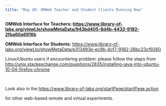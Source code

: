 ```yaml
---
title: "May 20: OMWeb Teacher and Student Clients Running Now"
---
```

<p><strong>OMWeb Interface for Teachers: <a href="https://www.library-of-labs.org/viewLlo/showMetaData/943bd405-8d4b-4432-9182-2fba60a6916b">https://www.library-of-labs.org/viewLlo/showMetaData/943bd405-8d4b-4432-9182-2fba60a6916b</a></strong></p>
<p><strong>OMWeb Interface for Students:</strong> <a href="https://www.library-of-labs.org/viewLlo/showMetaData/e313493e-ec9b-4cf7-9182-26bc23cf9260">https://www.library-of-labs.org/viewLlo/showMetaData/e313493e-ec9b-4cf7-9182-26bc23cf9260</a></p>
<p>Linux/Ubuntu users if encountering problem: please follow the steps from <a href="http://unix.stackexchange.com/questions/2835/installing-java-into-ubuntu-10-04-firefox-chrome">http://unix.stackexchange.com/questions/2835/installing-java-into-ubuntu-10-04-firefox-chrome</a></p>
<p>&nbsp;</p>
<p>Look also in the <a href="https://www.library-of-labs.org/startPage/startPage.action">https://www.library-of-labs.org/startPage/startPage.action</a></p>
<p>for other web-based remote and virtual experiments.</p>
<p>&nbsp;</p>